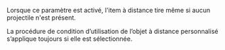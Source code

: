 Lorsque ce paramètre est activé, l'item à distance tire même si aucun projectile n'est présent.

La procédure de condition d’utilisation de l’objet à distance personnalisé s’applique toujours si elle est sélectionnée.